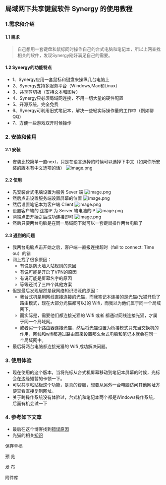 ## 局域网下共享键鼠软件 Synergy 的使用教程

### 1.需求和介绍

#### 1.1 需求

> 自己想用一套键盘和鼠标同时操作自己的台式电脑和笔记本，所以上网查找相关的软件，发现Synergy刚好满足自己的需要。

#### 1.2 Synergy的功能特点

- 1、Synergy应用一套鼠标和键盘来操纵几台电脑上
- 2、Synergy支持多服务平台（Windows,Mac和Linux）
- 3、共享剪切板（支持文本和图片）
- 4、Synergy只必须局域网连接，不用一切大量的硬件配置
- 5、开源系统，完全免费
- 6、Synergy可利用旧式笔记本，解决一些轻实际操作量的工作中（例如聊QQ）
- 7、方便一些游戏双开时候操作

### 2. 安装和使用

#### 2.1 安装

- 安装比较简单一直next，只是在语言选择的时候可以选择下中文（如果你所安装的版本有中文选项的话）
  ![image.png](http://codezhou.com/upload/2021/02/image-44b087100a84431a844842a95ccf1f23.png)

#### 2.2 使用

- 先安装台式电脑设置为服务 Sever 端
  ![image.png](http://codezhou.com/upload/2021/02/image-0c9fe6b4f363410dbc80d11d87b0fce3.png)
- 然后点击设置服务端设置屏幕的位置
  ![image.png](http://codezhou.com/upload/2021/02/image-656986fa9f2240ae9124c841dfb4a9c7.png)
- 然后设置笔记本为客户端 Client
  ![image.png](http://codezhou.com/upload/2021/02/image-d048000f576b4ff6b44e93a454e032d1.png)
- 设置客户端的 连接IP 为 Server 端电脑的IP
  ![image.png](http://codezhou.com/upload/2021/02/image-eae98c26ae8241b1a71de366fc14bb31.png)
- 两端点击开始之后成功连接即可
  ![image.png](http://codezhou.com/upload/2021/02/image-b783226504b84823864154a53b6e70dd.png)
- 然后只要两台电脑是在同一局域网下就可以一套键鼠操作两台电脑了

#### 2.3 遇到的问题

- 我两台电脑点击开始之后，客户端一直报连接超时（fail to connect: Time ou）的错
- 网上找了很多原因：
  - 有说是防火墙入站规则的原因
  - 有说可能是开启了VPN的原因
  - 有说可能是屏幕名字的原因
  - 等等还试了三四个其他方案
- 但是最后发现居然是我网络知识溃泛的原因：
  - 我台式机是用网线直接连接的光猫，而我笔记本连接的是光猫(光猫开启了路由模式，现在大部分光猫都可以)的 Wifi，而我以为他们属于同一个局域网下，
  - 而实际是，需要他们都连接光猫的 Wifi 或者 都通过网线连接光猫，才属于同一个局域网。
  - 或者买一个路由器连接光猫，然后将光猫设置为桥接模式只充当交换机的作用，网线和wifi都通过路由器来设置那么台式电脑和笔记本就会在同一个局域网中。
- 最后将两台电脑都连接光猫的 Wifi 成功解决问题。

### 3. 使用体验

- 现在使用的这个版本，当将光标从台式机屏幕移动到笔记本屏幕的时候，光标会在边缘短暂的卡顿一下。
- 可以共享粘贴板这个功能，是真的舒服，想要从另外一台电脑访问其他网址方便查看直接复制网址。
- 关于跨操作系统没有体验过，台式机和笔记本两个都是Windows操作系统，后面有机会试一下

### 4. 参考如下文章

- 最后在这个博客找到[错误原因](https://www.cnblogs.com/icryou/archive/2012/12/18/2823720.html)
- 光猫的相关[知识](https://www.zhihu.com/question/315192201)

保存草稿

预 览

发 布

附件库